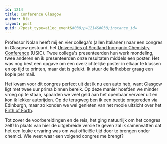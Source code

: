 ```yaml
---
id: 1214
title: Conference Glasgow
author: Rik
layout: post
guid: /?post_type=ai1ec_event&#038;p=1214&#038;instance_id=
---
```

Professor Nolan heeft mij en vier collega's (allen Italianen) naar een congres in Glasgow gestuurd, het [Universities of Scotland Inorganic Chemistry Conference](http://www2.chem.gla.ac.uk/usic2014/index.php?page=information) (USIC). Twee collega's presenteerden hun werk mondeling, twee anderen en ik presenteerden onze resultaten middels een poster. Het was nog best een opgave om een overzichtelijke poster in elkaar te klussen en op tijd te printen, maar dat is gelukt. Ik stuur de liefhebber graag een kopie per mail.

Het kwam voor dit congres perfect uit dat ik nu een auto heb, want Glasgow ligt met twee uur prima binnen bereik. Op deze manier hoefden we minder vroeg op te staan, spaarden we veel geld aan het openbaar vervoer uit en kon ik lekker autorijden. Op de terugweg ben ik een beetje omgereden via Edinburgh, maar zo konden we wel genieten van het mooie uitzicht over het [Firth of Forth](http://www.scottish-places.info/features/featurefirst1120.html).

Tot zover de voorbereidingen en de reis, het ging natuurlijk om het congres zelf! In plaats van hier de uitgebreide versie te geven zal ik samenvatten dat het een leuke ervaring was om wat officiële tijd door te brengen onder chemici. Wie weet waar een volgend congres me brengt?